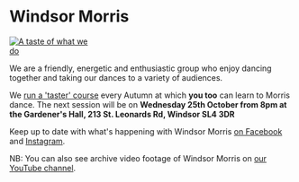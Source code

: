 
Windsor Morris
==============
<a href="https://youtu.be/W5OXl4YUy-0" target='_blank'><img class="float-right" style='max-width: 30%'  alt="A taste of what we do" src="https://i9.ytimg.com/vi_webp/W5OXl4YUy-0/mq2.webp?sqp=CKCMtKcG-oaymwEmCMACELQB8quKqQMa8AEB-AH-CYAC0AWKAgwIABABGEwgVihlMA8=&rs=AOn4CLDWGsJ6-G9zczRMcmc2tVc8SIM0SA" /></a>

We are a friendly, energetic and enthusiastic group who enjoy dancing together and taking our dances to a variety of audiences. 

We [run a 'taster' course](course/) every Autumn at which **you too** can learn to Morris dance. The next session will be on **Wednesday 25th October from 8pm at the Gardener's Hall, 213 St. Leonards Rd, Windsor SL4 3DR**

Keep up to date with what's happening with Windsor Morris 
<a href='https://www.facebook.com/windsormorrisdancers'>on Facebook<span class="stack fab fa-facebook-square"></span></a> and [Instagram](https://www.instagram.com/wmwindsormorris).

NB: You can also see archive video footage of Windsor Morris on 
[our YouTube channel](https://www.youtube.com/channel/UCDRc8_V3YiwodSQXTxM__Lw).
